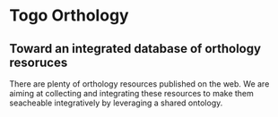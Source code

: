 # Togo Orthology
## Toward an integrated database of orthology resoruces

There are plenty of orthology resources published on the web. We are aiming at collecting and integrating these resources to make them seacheable integratively by leveraging a shared ontology.
